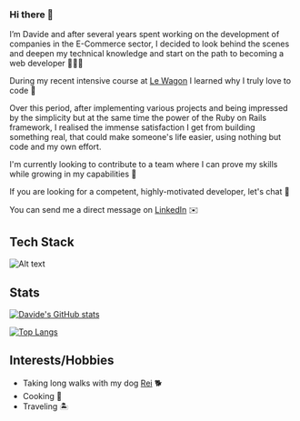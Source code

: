 ### Hi there 👋

I’m Davide and after several years spent working on the development of companies in the E-Commerce sector, I decided to look behind the scenes and deepen my technical knowledge and start on the path to becoming a web developer 👨🏻‍💻

During my recent intensive course at [Le Wagon](https://www.lewagon.com/web-development-course/full-time) I learned why I truly love to code 💜

Over this period, after implementing various projects and being impressed by the simplicity but at the same time the power of the Ruby on Rails framework, I realised the immense satisfaction I get from building something real, that could make someone's life easier, using nothing but code and my own effort.

I'm currently looking to contribute to a team where I can prove my skills while growing in my capabilities 🚀

If you are looking for a competent, highly-motivated developer, let's chat 💬

You can send me a direct message on [LinkedIn](https://www.linkedin.com/in/davide-tello/) ✉️

## Tech Stack

<img title="a title" alt="Alt text" src="https://s3.us-west-2.amazonaws.com/secure.notion-static.com/0c133270-2601-4258-85ba-1d30707a4d0e/Web_Dev_Icons_1.png?X-Amz-Algorithm=AWS4-HMAC-SHA256&X-Amz-Credential=AKIAT73L2G45O3KS52Y5%2F20210319%2Fus-west-2%2Fs3%2Faws4_request&X-Amz-Date=20210319T103552Z&X-Amz-Expires=86400&X-Amz-Signature=bc706e6cdd879835ae8d23178f8826fd791b217bd1e3186414a886adbd2ab79e&X-Amz-SignedHeaders=host&response-content-disposition=filename%20%3D%22Web_Dev_Icons_1.png%22">

## Stats

[![Davide's GitHub stats](https://github-readme-stats.vercel.app/api?username=d-tello)](https://github.com/d-tello/github-readme-stats)

[![Top Langs](https://github-readme-stats.vercel.app/api/top-langs/?username=d-tello)](https://github.com/d-tello/github-readme-stats)

## Interests/Hobbies

- Taking long walks with my dog [Rei](https://www.instagram.com/lilshiba_rei/) 🐕
- Cooking 🍝
- Traveling 🏝
